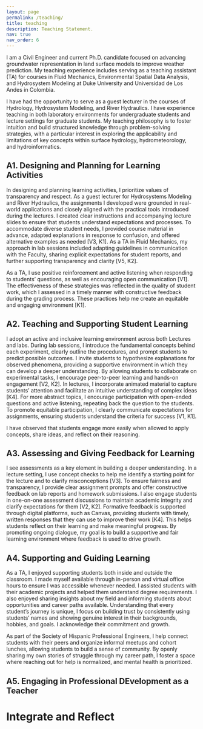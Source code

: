```yaml
---
layout: page
permalink: /teaching/
title: teaching
description: Teaching Statement.
nav: true
nav_order: 6
---
```


I am a Civil Engineer and current Ph.D. candidate focused on advancing groundwater representation in land surface models to improve weather prediction. My teaching experience includes serving as a teaching assistant (TA) for courses in Fluid Mechanics, Environmental Spatial Data Analysis, and Hydrosystem Modeling at Duke University and Universidad de Los Andes in Colombia.

I have had the opportunity to serve as a guest lecturer in the courses of Hydrology, Hydrosystem Modeling, and River Hydraulics. I have experience teaching in both laboratory environments for undergraduate students and lecture settings for graduate students. My teaching philosophy is to foster intuition and build structured knowledge through problem-solving strategies, with a particular interest in exploring the applicability and limitations of key concepts within surface hydrology, hydrometeorology, and hydroinformatics.

## A1. Designing and Planning for Learning Activities

In designing and planning learning activities, I prioritize values of transparency and respect. As a guest lecturer for Hydrosystems Modeling and River Hydraulics, the assignments I developed were grounded in real-world applications and closely aligned with the practical tools introduced during the lectures. I created clear instructions and accompanying lecture slides to ensure that students understand expectations and processes. To accommodate diverse student needs, I provided course material in advance, adapted explanations in response to confusion, and offered alternative examples as needed [V3, K1]. As a TA in Fluid Mechanics, my approach in lab sessions included adapting guidelines in communication with the Faculty, sharing explicit expectations for student reports, and further supporting transparency and clarity [V5, K2].

As a TA, I use positive reinforcement and active listening when responding to students’ questions, as well as encouraging open communication [V1]. The effectiveness of these strategies was reflected in the quality of student work, which I assessed in a timely manner with constructive feedback during the grading process. These practices help me create an equitable and engaging environment [K1].

## A2. Teaching and Supporting Student Learning

I adopt an active and inclusive learning environment across both Lectures and labs. During lab sessions, I introduce the fundamental concepts behind each experiment, clearly outline the procedures, and prompt students to predict possible outcomes. I invite students to hypothesize explanations for observed phenomena, providing a supportive environment in which they can develop a deeper understanding. By allowing students to collaborate on experimental tasks, I encourage peer-to-peer learning and hands-on engagement [V2, K2]. In lectures, I incorporate animated material to capture students’ attention and facilitate an intuitive understanding of complex ideas [K4]. For more abstract topics, I encourage participation with open-ended questions and active listening, repeating back the question to the students. To promote equitable participation, I clearly communicate expectations for assignments, ensuring students understand the criteria for success [V1, K1].

I have observed that students engage more easily when allowed to apply concepts, share ideas, and reflect on their reasoning.

## A3. Assessing and Giving Feedback for Learning

I see assessments as a key element in building a deeper understanding. In a lecture setting, I use concept checks to help me identify a starting point for the lecture and to clarify misconceptions [V3]. To ensure fairness and transparency, I provide clear assignment prompts and offer constructive feedback on lab reports and homework submissions. I also engage students in one-on-one assessment discussions to maintain academic integrity and clarify expectations for them [V2, K2]. Formative feedback is supported through digital platforms, such as Canvas, providing students with timely, written responses that they can use to improve their work [K4]. This helps students reflect on their learning and make meaningful progress. By promoting ongoing dialogue, my goal is to build a supportive and fair learning environment where feedback is used to drive growth.

## A4. Supporting and Guiding Learning

As a TA, I enjoyed supporting students both inside and outside the classroom. I made myself available through in-person and virtual office hours to ensure I was accessible whenever needed. I assisted students with their academic projects and helped them understand degree requirements. I also enjoyed sharing insights about my field and informing students about opportunities and career paths available. Understanding that every student’s journey is unique, I focus on building trust by consistently using students’ names and showing genuine interest in their backgrounds, hobbies, and goals. I acknowledge their commitment and growth.

As part of the Society of Hispanic Professional Engineers, I help connect students with their peers and organize informal meetups and cohort lunches, allowing students to build a sense of community. By openly sharing my own stories of struggle through my career path, I foster a space where reaching out for help is normalized, and mental health is prioritized.

## A5. Engaging in Professional DEvelopment as a Teacher

# Integrate and Reflect
